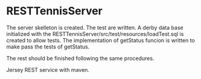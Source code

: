 # RESTTennisServer

The server skelleton is created.
The test are written.
A derby data base initialized with the RESTTennisServer/src/test/resources/loadTest.sql
is created to allow tests.
The implementation of getStatus funcion is written to make pass the tests of getStatus.

The rest should be finished following the same procedures.

Jersey REST service with maven.
